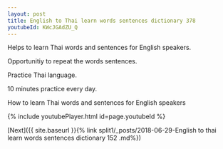```yaml
---
layout: post
title: English to Thai learn words sentences dictionary 378 
youtubeId: KWcJGAdZU_Q
---
```

 
 
Helps to learn Thai words and sentences for English speakers.

Opportunitiy to repeat the words sentences. 

Practice Thai language. 
 
10 minutes practice every day. 
 
How to learn Thai words and sentences for English speakers 
 
{% include youtubePlayer.html id=page.youtubeId %}
 
 
[Next]({{ site.baseurl }}{% link  split1/_posts/2018-06-29-English to thai learn words sentences dictionary 152 .md%})
 
